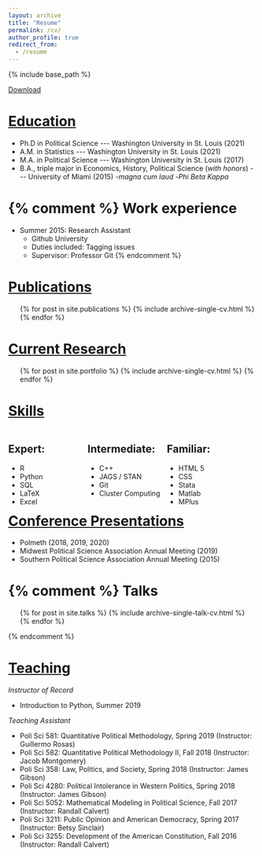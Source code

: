 ```yaml
---
layout: archive
title: "Resume"
permalink: /cv/
author_profile: true
redirect_from:
  - /resume
---
```


{% include base_path %}

<style type="text/css" rel="stylesheet">
.row{clear:both}

.column{
    width: 32%;
    float: left;
}
</style>

[Download](http://rydenbutler.github.io/files/Resume_Butler.pdf)

<u>Education</u>
======
* Ph.D in Political Science --- Washington University in St. Louis (2021)
* A.M. in Statistics --- Washington University in St. Louis (2021)
* M.A. in Political Science --- Washington University in St. Louis  (2017)
* B.A., triple major in Economics, History, Political Science (*with honors*) --- University of Miami (2015)
-*magna cum laud*
-*Phi Beta Kappa*

{% comment %}
Work experience
======
* Summer 2015: Research Assistant
  * Github University
  * Duties included: Tagging issues
  * Supervisor: Professor Git
{% endcomment %}

<u>Publications</u>
======
  <ul>{% for post in site.publications %}
    {% include archive-single-cv.html %}
  {% endfor %}</ul>

<u>Current Research</u>
======
  <ul>{% for post in site.portfolio %}
    {% include archive-single-cv.html %}
  {% endfor %}</ul>

<u>Skills</u>
======
<div class='row'>
<div class="column">
        <h2>Expert:</h2>
        <ul>
            <li>R</li>
            <li>Python</li>
            <li>SQL</li>
            <li>LaTeX</li>
            <li>Excel</li>
        </ul>
    </div>
    <div class="column">
        <h2>Intermediate:</h2>
        <ul>
            <li>C++</li>
            <li>JAGS / STAN</li>
            <li>Git</li>
            <li>Cluster Computing </li>
        </ul>
    </div>
    <div class="column">
        <h2>Familiar:</h2>
        <ul>
            <li>HTML 5</li>
            <li>CSS</li>
            <li>Stata</li>
            <li>Matlab</li>
            <li>MPlus</li>
        </ul>
    </div>
</div>

<u>Conference Presentations</u>
======
* Polmeth (2018, 2019, 2020)
* Midwest Political Science Association Annual Meeting (2019)
* Southern Political Science Association Annual Meeting (2015)

{% comment %}
Talks
======
  <ul>{% for post in site.talks %}
    {% include archive-single-talk-cv.html %}
  {% endfor %}</ul>
{% endcomment %}
  
<u>Teaching</u>
======
*Instructor of Record*

* Introduction to Python, Summer 2019

*Teaching Assistant*

* Poli Sci 581: Quantitative Political Methodology, Spring 2019
(Instructor: Guillermo Rosas)
* Poli Sci 582: Quantitative Political Methodology II, Fall 2018
(Instructor: Jacob Montgomery)
* Poli Sci 358: Law, Politics, and Society, Spring 2018
(Instructor: James Gibson)
* Poli Sci 4280: Political Intolerance in Western Politics, Spring 2018
(Instructor: James Gibson)
* Poli Sci 5052: Mathematical Modeling in Political Science, Fall 2017
(Instructor: Randall Calvert)
* Poli Sci 3211: Public Opinion and American Democracy, Spring 2017
(Instructor: Betsy Sinclair)
* Poli Sci 3255: Development of the American Constitution, Fall 2016
(Instructor: Randall Calvert)

